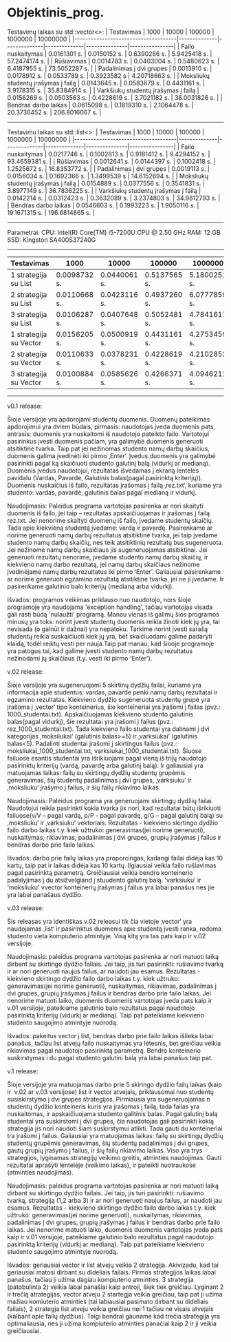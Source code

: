 # Objektinis_prog.

Testavimų laikas su std::vector<>:
| Testavimas                          | 1000         | 10000        | 100000       | 1000000       | 10000000       |
|-------------------------------------|--------------|--------------|--------------|---------------|----------------|
| Failo nuskaitymas                   | 0.0161301 s. | 0.0150152 s. | 0.6390286 s. | 5.9425418 s.  | 57.2474174 s.  |
| Rūšiavimas                          | 0.0014783 s. | 0.0403004 s. | 0.5480623 s. | 6.4187955 s.  | 73.5052287 s.  |
| Padalinimas į dvi grupes            | 0.0013910 s. | 0.0178912 s. | 0.0533789 s. | 0.3923582 s   | 4.20718663 s.  |
| Moksliukų studentų įrašymas į failą | 0.0143645 s. | 0.0583679 s. | 0.4431161 s. | 3.9178315 s.  | 35.8384914 s.  |
| Varkšiukų studentų įrašymas į failą | 0.0156269 s. | 0.0503563 s. | 0.4228619 s. | 3.7021182 s.  | 36.0031826 s.  |
| Bendras darbo laikas                | 0.0615098 s. | 0.1819310 s. | 2.1064478 s. | 20.3736452 s. | 206.8016067 s. |

--------------------------------------------------------------------------------------------------------------------

Testavimu laikas su std::list<>:
| Testavimas                          | 1000         | 10000        | 100000       | 1000000       | 10000000       |
|-------------------------------------|--------------|--------------|--------------|---------------|----------------|
| Failo nuskaitymas                   | 0.0217746 s. | 0.1002813 s. | 0.9181412 s. | 9.4294152 s.  | 93.4659381 s.  |
| Rūšiavimas                          | 0.0012641 s. | 0.0144397 s. | 0.1002418 s. | 1.2525672 s.  | 16.8353772 s.  |
| Padalinimas į dvi grupes            | 0.0019113 s. | 0.0156034 s. | 0.1692366 s. | 1.3499539 s   | 14.6152694 s.  |
| Moksliukų studentų įrašymas į failą | 0.0154889 s. | 0.0377556 s. | 0.3541831 s. | 3.8977149 s.  | 36.7836225 s.  |
| Varkšiukų studentų įrašymas į failą | 0.0142214 s. | 0.0312423 s. | 0.3632089 s. | 3.2374803 s.  | 34.9812793 s.  |
| Bendras darbo laikas                | 0.0546603 s. | 0.1993223 s. | 1.9050116 s. | 19.1671315 s. | 196.6814865 s. |

--------------------------------------------------------------------------------------------------------------------

Parametrai:
CPU: Intel(R) Core(TM) i5-7200U CPU @ 2.50 GHz
RAM: 12 GB
SSD: Kingston SA400S37240G

--------------------------------------------------------------------------------------------------------------------


| Testavimas                          | 1000         | 10000        | 100000       | 1000000       | 10000000       |
|-------------------------------------|--------------|--------------|--------------|---------------|----------------|
| 1 strategija su List                | 0.0098732 s. | 0.0440061 s. | 0.5137565 s. | 5.1800251 s.  | 50.7912652 s.  |
| 2 strategija su List                | 0.0110668 s. | 0.0423116 s. | 0.4937260 s. | 6.0777859 s.  | 44.8620512 s.  |
| 3 strategija su List                | 0.0106287 s. | 0.0407648 s. | 0.5052481 s. | 4.7841617 s.  | 45.3173472 s.  |
| 1 strategija su Vector              | 0.0156205 s. | 0.0500919 s. | 0.4431161 s. | 4.2753459 s.  | 38.6643501 s.  |
| 2 strategija su Vector              | 0.0110633 s. | 0.0378231 s. | 0.4228619 s. | 4.2102852 s.  | 35.0474373 s.  |
| 3 strategija su Vector              | 0.0100884 s. | 0.0585626 s. | 0.4266371 s. | 4.0946211 s.  | 34.3562963 s.  |

-------------------------------------------------------------------------------------------------------------------
v0.1 release:

Šioje versijoje yra apdorojami studentų duomenis. Duomenų pateikimas apdorojimui yra dviem būdais, pirmasis: naudotojas įveda duomenis pats, antrasis: duomenis yra nuskaitomi iš naudotojo pateikto failo. Vartotojui pasirinkus įvesti duomenis pačiam, yra galimybė duomenis generuoti atsitiktine tvarka. Taip pat jei nežinomas studento namų darbų skaičius, duomenis galima įvedinėti iki pirmo ‚Enter‘. Įvedus duomenis yra galimybė pasirinkti pagal ką skaičiuoti studento galutinį balą (vidurkį ar medianą). Duomenis įvedus naudotojui, rezultatas išvedamas į ekraną lentelės pavidalu (Vardas, Pavarde, Galutinis balas(pagal pasirinktą kriterijų)). Duomenis nuskaičius iš failo, rezultatas įrašomas į failą ‚rez.txt‘, kuriame yra studento: vardas, pavardė, galutinis balas pagal medianą ir vidurkį.

Naudojimasis: Paleidus programa vartotojas pasirenka ar nori skaityti duomenis iš failo, jei taip – rezultatas apskaičiuojamas ir įrašomas į failą rez.txt. Jei nenorime skaityti duomenų iš failo, įvedame studentų skaičių. Tada apie kiekvieną studentą įvedame: vardą ir pavardę. Pasirenkame ar norime generuoti namų darbų rezultatus atsitiktine tvarka, jei taip įvedame studento namų darbų skaičių, nes teik atsitiktinių rezultatų bus sugeneruota. Jei nežinome namų darbų skaičiaus jis sugeneruojamas atsitiktinai. Jei generuoti rezultatų nenorime, įvedame studento namų darbų skaičių, ir kiekvieno namų darbo rezultatą, jei namų darbų skaičiaus nežinome įvedinėjame namų darbų rezultatus iki pirmo ‘Enter’. Galiausiai pasirenkame ar norime generuoti egzamino rezultatą atsitiktine tvarka, jei ne ji įvedame. Ir pasirenkame galutinio balo kriterijų (medianą arba vidurkį).

Išvados: programos veikimas priklauso nuo naudotojo, nors šioje programoje yra naudojama 'exception handling', tačiau vartotojas visada gali rasti būdą 'nulaužti' programą. Manau vienas iš galimų šios programos minusų yra toks: norint įvesti studentų duomenis reikia žinoti kiek jų yra, tai nevisada (o galnūt ir dažnai) yra nepatoku. Tarkime norint įvesti sarašą studentų reikia suskaičiuoti kiek jų yra, bet skaičiuodami galime padaryti klaidą, todėl reiktų vesti per nauja.Taip pat manau, kad šiooje programoje yra patogus tai, kad galime įvesti studento namų darbų rezultatus nežinodami jų skaičiaus (t.y. vesti iki pirmo 'Enter').  

v.02 release:

Šioje versijoje yra sugeneruojami 5 skirtinų dydžių failai, kuriame yra informacija apie studentus: vardas, pavarde penki namų darbų rezultatai ir egzamino rezultatas. Kiekvieno dydžio sugeneruota studentų grupė yra įrašoma į ‚vector‘ tipo konteinerius, šie konteineriai yra įrašomi į failas (pvz.: 1000_studentai.txt). Apskaičiuojamas kiekvieno studento galutinis balas(pagal vidurkį), šie rezultatai yra įrašomi į failus (pvz.: rez_1000_studentai.txt). Tada kiekvieno failo studentai yra dalinami į dvi kategorijas ‚moksliukai‘ (galutinis balas>=5) ir ‚varksiukai‘ (galutinis balas<5). Padalinti studentai įrašomi į skirtingus failus (pvz.: moksliukai_1000_studentai.txt, varksiukai_1000_studentai.txt). Šiuose failuose esantis studentai yra išrikiuojami pagal vieną iš trijų naudotojo pasirinktų kriterijų (vardą, pavardę arba galutinį balą). Ir galiausiai yra matuojamas laikas: failų su skirtingų dydžių studentų grupėmis generavimas, šių studentų padalinimas į dvi grupes, ‚varksiuku‘ ir ‚moksliuku‘ įrašymo į failus, ir šių failų rikiavimo laikas.

Naudojimasis: Paleidus programa yra generuojami skirtingų dydžių failai. Naudotojui reikia pasirinkti kokia tvarka jis nori, kad rezultatai būtų išrikiuoti failuose(v/V – pagal vardą, p/P - pagal pavardę, g/G – pagal galutinį balą) su ‚moksliuku‘ ir ‚varksiuku‘ vektoriais. Rezultatas - kiekvieno skirtingo dydžio failo darbo laikas t.y. kiek užtruko: generavimas(jei norime generuoti), nuskaitymas, rikiavimas, padalinimas į dvi grupes, grupių įrašymas į failus ir bendras darbo prie failo laikas.

Išvados: darbo prie failų laikas yra proporcingas, kadangi failai didėja kas 10 kartų, taip pat ir laikas didėja kas 10 kartų. Ilgiausiai veikia failo rušiavimas pagal pasirinktą parametrą. Greičiausiai veikia bendro konteinerio padalyjimas į du atsižvelgiand į stuudento galutinį balą. 'varksiuku' ir 'moksliuku' vvector konteinerių įrašymas į failus yra labai panašus nes jie yra labai panašaus dydžio.



v.03 release:

Šis releasas yra identiškas v.02 releasui tik čia vietoje ‚vector‘ yra naudojamas ‚list‘ ir pasirinktus duomenis apie studentą įvesti ranka, rodoma studento vieta kompiuterio atmintyje. Visą kitą yra tas pats kaip ir v.02 versijoje.

Naudojimasis: paleidus programa vartotojas pasirenka ar nori matuoti laiką dirbant su skirtingo dydžio failais. Jei taip, jis turi pasirinkti: rušiavimo tvarką ir ar nori generuoti naujus failus, ar naudoti jau esamus. Rezultatas - kiekvieno skirtingo dydžio failo darbo laikas t.y. kiek užtruko: generavimas(jei norime generuoti), nuskaitymas, rikiavimas, padalinimas į dvi grupes, grupių įrašymas į failus ir bendras darbo prie failo laikas. Jei nenorime matuoti laiko, duomenis duomenis vartotojas įveda pats kaip ir v.01 versijoje, pateikiame galutinio balo rezultatus pagal naudotojo pasirinktą kriterijų (vidurkį ar medianą). Taip pat pateikiame kiekvieno studento saugojimo atmintyje nuorodą.

Išvados: pakeitus vector į list, bendras darbo prie failo laikas išlieka labai panašus, tačiau list atvejų failo nuskaitymas yra lėtesnis, bet greičiau veikia rikiavimas pagal naudotojo pasirinktą parametrą. Bendro konteinerio suskirstymas i du pagal studento galutini balą yra labai panašus taip pat. 



v.1 release:

Šioje versijoje yra matuojamas darbo prie 5 skiringo dydžio failų laikas (kaip ir  v.02 ar v.03 versijose) list ir vector atvejais, priklausomai nuo studentų susiskirstymo į dvi grupes strategijos. Pirmiausia yra sugeneruojamas n studentų dydžio konteineris kuris yra įrašomas į failą, tada failas yra nuskaitomas, ir apskaičiuojama studento galitinis balas. Pagal galutinį balą studentai yra suskirstomi į dvi grupes, čia naudotojas gali pasirinkti kokią strategija jis nori naudoti šiam suskirstymui atlikti. Tada gauti du konteineriai tra įrašomi į failus. Galiausiai yra matuojamas laikas: failų su skirtingų dydžių studentų grupėmis generavimas, šių studentų padalinimas į dvi grupes, gautų grupių įrašymo į failus, ir šių failų rikiavimo laikas. Viso yra trys strategijos, lyginamas strategijų veikimo greitis, atminties naudojimas. Gauti rezultatai aprašyti lentelėje (veikimo laikas), ir pateikti nuotraukose (atminties naudojimas).

Naudojimasis: paleidus programa vartotojas pasirenka ar nori matuoti laiką dirbant su skirtingo dydžio failais. Jei taip, jis turi pasirinkti: rušiavimo tvarką, strategiją (1,2 arba 3) ir ar nori generuoti naujus failus, ar naudoti jau esamus. Rezultatas - kiekvieno skirtingo dydžio failo darbo laikas t.y. kiek užtruko: generavimas(jei norime generuoti), nuskaitymas, rikiavimas, padalinimas į dvi grupes, grupių įrašymas į failus ir bendras darbo prie failo laikas. Jei nenorime matuoti laiko, duomenis duomenis vartotojas įveda pats kaip ir v.01 versijoje, pateikiame galutinio balo rezultatus pagal naudotojo pasirinktą kriterijų (vidurkį ar medianą). Taip pat pateikiame kiekvieno studento saugojimo atmintyje nuorodą.

Išvados: geriausiai vector ir list atvejų veikia 2 strategija. Akivizadu, kad tai geriausiai matosi dirbant su dideliais failais. Pirmos strategijos laikas labai panašus, tačiau ji užima dagiau kompiuterio atminties. 3 strategija (patobulinta 2) veikia labai panašiai kaip antroji, šiek tiek greičiau. Lyginant 2 ir trečią atrategijas, vector atveju 2 startegja veikia greičiau, taip pat ji užima mažiau komiuterio atminties (tai labiausiai pasimato dirbant su dideliais failais), 2 strategja list atveju veikia greičiau nei 1 tačiau ne visais atvejais (kalbant apie failų dydžius). Taigi bendrai gauname kad trečia strategija yra optimaliausia, nes ji užima kompiuterio atminties panačiai kaip 2 ir ji veikia greičiausiai.
